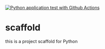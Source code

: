 [![Python application test with Github Actions](https://github.com/ronlch87/scaffold/actions/workflows/main.yml/badge.svg)](https://github.com/ronlch87/scaffold/actions/workflows/main.yml)

# scaffold
this is a project scaffold for Python
